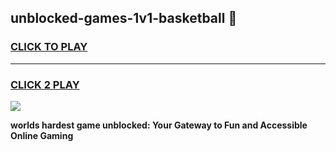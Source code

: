 
## unblocked-games-1v1-basketball 👋
<h3>
<a href="https://premium.freeplayer.one?title=unblocked-games-1v1-basketball&ref=14F">CLICK TO PLAY</a></h3>
<hr>

<h3>
<a href="https://premium.freeplayer.one?title=unblocked-games-1v1-basketball&ref=14F">CLICK 2 PLAY</a>
  
</h3>

<a href="https://premium.freeplayer.one?title=unblocked-games-1v1-basketball&ref=12F/"><img src="https://clearcache.store/games.png"></a>


**worlds hardest game unblocked: Your Gateway to Fun and Accessible Online Gaming**
